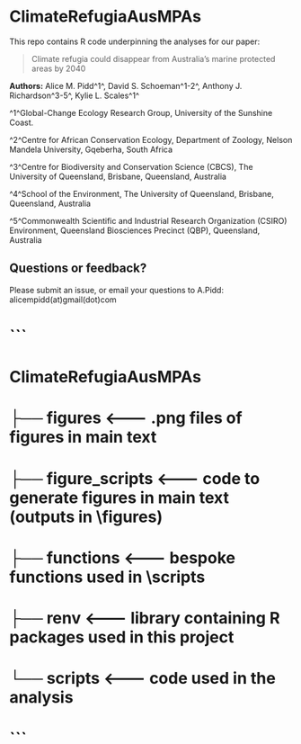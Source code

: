 # ClimateRefugiaAusMPAs

This repo contains R code underpinning the analyses for our paper:

> Climate refugia could disappear from Australia’s marine protected areas by 2040

**Authors:** Alice M. Pidd^1^, David S. Schoeman^1-2^, Anthony J. Richardson^3-5^, Kylie L. Scales^1^

^1^Global-Change Ecology Research Group, University of the Sunshine Coast.

^2^Centre for African Conservation Ecology, Department of Zoology, Nelson Mandela University, Gqeberha, South Africa

^3^Centre for Biodiversity and Conservation Science (CBCS), The University of Queensland, Brisbane, Queensland, Australia

^4^School of the Environment, The University of Queensland, Brisbane, Queensland, Australia

^5^Commonwealth Scientific and Industrial Research Organization (CSIRO) Environment, Queensland Biosciences Precinct (QBP), Queensland, Australia

## Questions or feedback?

Please submit an issue, or email your questions to A.Pidd: alicempidd(at)gmail(dot)com

# ```         
# ClimateRefugiaAusMPAs
# ├── figures             <--- .png files of figures in main text   
# ├── figure_scripts      <--- code to generate figures in main text (outputs in \figures)  
# ├── functions           <--- bespoke functions used in \scripts   
# ├── renv                <--- library containing R packages used in this project   
# └── scripts             <--- code used in the analysis
# ```
